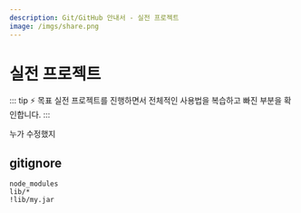 ```yaml
---
description: Git/GitHub 안내서 - 실전 프로젝트
image: /imgs/share.png
---
```


# 실전 프로젝트

::: tip ⚡️ 목표
실전 프로젝트를 진행하면서 전체적인 사용법을 복습하고 빠진 부분을 확인합니다.
:::

누가 수정했지

## gitignore

```
node_modules
lib/*
!lib/my.jar
```
